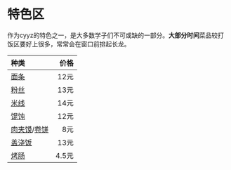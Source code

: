 # 特色区

作为cyyz的特色之一，是大多数学子们不可或缺的一部分。**大部分时间**菜品较打饭区要好上很多，常常会在窗口前排起长龙。

| 种类       |  价格  |
|:-------------|---------:|
| [面条](./noodles)   | 12元 |
| [粉丝](#粉丝)      | 13元 |
| [米线](#米线)      | 14元 |
| [馄饨](#馄饨)      | 12元 |
| [肉夹馍](#肉夹馍)/[卷饼](#卷饼)    | 8元   |
| [盖浇饭](#盖浇饭)     | 13元 |
| [烤肠](#烤肠)     | 4.5元 |